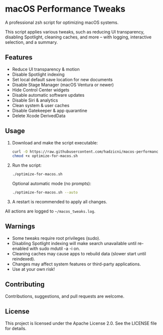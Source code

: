 # macOS Performance Tweaks

A professional zsh script for optimizing macOS systems.

This script applies various tweaks, such as reducing UI transparency, disabling Spotlight, cleaning caches, and more – with logging, interactive selection, and a summary.

## Features

- Reduce UI transparency & motion
- Disable Spotlight indexing
- Set local default save location for new documents
- Disable Stage Manager (macOS Ventura or newer)
- Hide Control Center widgets
- Disable automatic software updates
- Disable Siri & analytics
- Clean system & user caches
- Disable Gatekeeper & app quarantine
- Delete Xcode DerivedData

## Usage

1. Download and make the script executable:

   ```bash
   curl -O https://raw.githubusercontent.com/hadzicni/macos-performance-tweaks/main/optimize-for-macos.sh
   chmod +x optimize-for-macos.sh
   ```

2. Run the script:

   ```bash
   ./optimize-for-macos.sh
   ```

   Optional automatic mode (no prompts):

   ```bash
   ./optimize-for-macos.sh --auto
   ```

3. A restart is recommended to apply all changes.

All actions are logged to `~/macos_tweaks.log`.

## Warnings

- Some tweaks require root privileges (sudo).
- Disabling Spotlight indexing will make search unavailable until re-enabled with sudo mdutil -a -i on.
- Cleaning caches may cause apps to rebuild data (slower start until reindexed).
- Changes may affect system features or third-party applications.
- Use at your own risk!

## Contributing
Contributions, suggestions, and pull requests are welcome.

## License

This project is licensed under the Apache License 2.0. See the LICENSE file for details.
